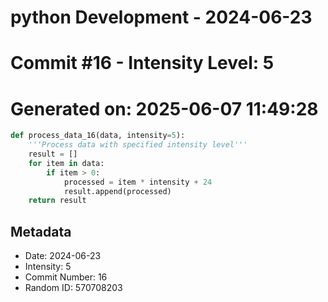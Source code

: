 ﻿# python Development - 2024-06-23
# Commit #16 - Intensity Level: 5
# Generated on: 2025-06-07 11:49:28
```python
def process_data_16(data, intensity=5):
    '''Process data with specified intensity level'''
    result = []
    for item in data:
        if item > 0:
            processed = item * intensity + 24
            result.append(processed)
    return result
```
## Metadata
- Date: 2024-06-23
- Intensity: 5
- Commit Number: 16
- Random ID: 570708203
